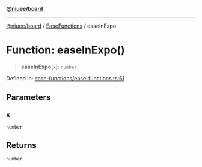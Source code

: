 [**@niuee/board**](../../../README.md)

***

[@niuee/board](../../../globals.md) / [EaseFunctions](../README.md) / easeInExpo

# Function: easeInExpo()

> **easeInExpo**(`x`): `number`

Defined in: [ease-functions/ease-functions.ts:61](https://github.com/niuee/board/blob/d74620e4e63da3004adfc7105b7f1136fce9577c/src/ease-functions/ease-functions.ts#L61)

## Parameters

### x

`number`

## Returns

`number`
